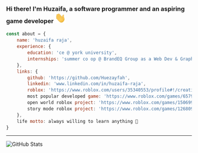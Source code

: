 ### Hi there! I'm Huzaifa, a software programmer and an aspiring game developer  <img src="https://github.com/Huezayfah/Huezayfah/blob/main/Hello.gif" width="30px">

```javascript
const about = {
    name: 'huzaifa raja',
    experience: {
        education: 'ce @ york university',
        internships: 'summer co op @ BrandEQ Group as a Web Dev & Graphics Designer'
    },
    links: {
        github: 'https://github.com/Huezayfah',
        linkedin: 'www.linkedin.com/in/huzaifa-raja',
        roblox: 'https://www.roblox.com/users/35340553/profile#!/creations',
        most popular developed game: 'https://www.roblox.com/games/6579658287/Klorox-Battlegrounds',
        open world roblox project: 'https://www.roblox.com/games/1506997967/DanMachi-Online',
        story mode roblox project: 'https://www.roblox.com/games/1268093214/Kyoukai-no-Boundary',
    },
    life motto: always willing to learn anything 🤙
}
```

----------------------------------------------------------------------------------------------------

![GitHub Stats](https://github-readme-stats.vercel.app/api?username=Huezayfah&show_icons=true&hide_rank=true&hide_border=true)
